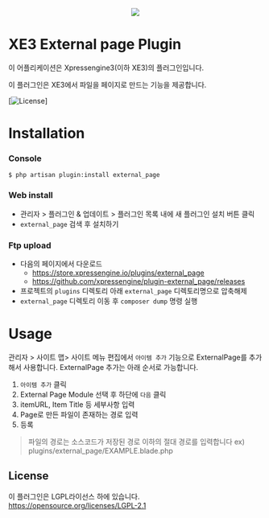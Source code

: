 <p align="center"> 
  <img src="https://raw.githubusercontent.com/xpressengine/plugin-external_page/master/icon.png">
 </p>

# XE3 External page Plugin

이 어플리케이션은 Xpressengine3(이하 XE3)의 플러그인입니다.

이 플러그인은 XE3에서 파일을 페이지로 만드는 기능을 제공합니다.

[![License](http://img.shields.io/badge/license-GNU%20LGPL-brightgreen.svg)]

# Installation
### Console
```
$ php artisan plugin:install external_page
```

### Web install
- 관리자 > 플러그인 & 업데이트 > 플러그인 목록 내에 새 플러그인 설치 버튼 클릭
- `external_page` 검색 후 설치하기

### Ftp upload
- 다음의 페이지에서 다운로드
    * https://store.xpressengine.io/plugins/external_page
    * https://github.com/xpressengine/plugin-external_page/releases
- 프로젝트의 `plugins` 디렉토리 아래 `external_page` 디렉토리명으로 압축해제
- `external_page` 디렉토리 이동 후 `composer dump` 명령 실행

# Usage
관리자 > 사이트 맵> 사이트 메뉴 편집에서 `아이템 추가` 기능으로 ExternalPage를 추가해서 사용합니다.
ExternalPage 추가는 아래 순서로 가능합니다.
1. `아이템 추가` 클릭
2. External Page Module 선택 후 하단에 `다음` 클릭
3. itemURL, Item Title 등 세부사항 입력
4. Page로 만든 파일이 존재하는 경로 입력
5. 등록

>  파일의 경로는 소스코드가 저장된 경로 이하의 절대 경로를 입력합니다
>  ex) plugins/external_page/EXAMPLE.blade.php

## License
이 플러그인은 LGPL라이선스 하에 있습니다. <https://opensource.org/licenses/LGPL-2.1>
